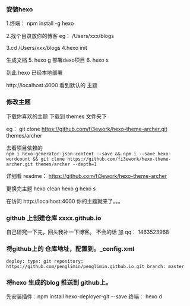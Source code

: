 ### 安装hexo

1.终端：
npm install -g hexo

2.找个目录放你的博客
eg：
/Users/xxx/blogs

3.cd  /Users/xxx/blogs
4.hexo init

生成文档
5. hexo g
部署dexo项目
6.   hexo s 

到此 hexo 已经本地部署

http://localhost:4000
看到默认的 主题


### 修改主题

下载你喜欢的主题
下载到 themes 文件夹下

eg：
git clone https://github.com/fi3ework/hexo-theme-archer.git themes/archer

去看项目依赖的  
`
npm i hexo-generator-json-content --save && npm i --save hexo-wordcount && git clone https://github.com/fi3ework/hexo-theme-archer.git themes/archer --depth=1
`

详细看 readme：
https://github.com/fi3ework/hexo-theme-archer


更换完主题
hexo clean
hexo g
hexo s

在访问 http://localhost:4000
你的主题就来了。。。


### github  上创建仓库 xxxx.github.io
自己研究一下先，回头我补一下博客。
不会的话 加 qq： 1463523968

### 将github上的 仓库地址，配置到。_config.xml
`
deploy:
  type: git
  repository: https://github.com/penglimin/penglimin.github.io.git
  branch: master
 `
 

### 将hexo 生成的blog 推送到 github上。
先安装插件：npm install hexo-deployer-git --save
终端：
hexo d




